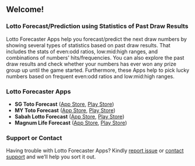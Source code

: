 ## Welcome!

### Lotto Forecast/Prediction using Statistics of Past Draw Results

Lotto Forecaster Apps help you forecast/predict the next draw numbers by showing several types of statistics based on past draw results. That includes the stats of even:odd ratios, low:mid:high ranges, and combinations of numbers' hits/frequencies. You can also explore the past draw results and check whether your numbers has ever won any prize group up until the game started. Furthermore, these Apps help to pick lucky numbers based on frequent even:odd ratios and low:mid:high ranges.


### Lotto Forecaster Apps

- **SG Toto Forecast** ([App Store](https://apps.apple.com/us/app/sg-toto-forecast/id1626782972), [Play Store](https://play.google.com/store/apps/details?id=app.lottoforecaster.sgpoolstoto))
- **MY Toto Forecast** ([App Store](https://apps.apple.com/us/app/my-toto-forecast/id1626784263), [Play Store](https://play.google.com/store/apps/details?id=app.lottoforecaster.mysportstoto))
- **Sabah Lotto Forecast** ([App Store](https://apps.apple.com/us/app/sabah-lotto-forecast/id1626784503), [Play Store](https://play.google.com/store/apps/details?id=app.lottoforecaster.sabahlotto))
- **Magnum Life Forecast** ([App Store](https://apps.apple.com/us/app/magnum-life-forecast/id1626784779), [Play Store](https://play.google.com/store/apps/details?id=app.lottoforecaster.magnumlife))


### Support or Contact

Having trouble with Lotto Forecaster Apps? Kindly [report issue](https://github.com/lottoforecaster/lottoforecaster.github.io/issues) or [contact support](mailto:lottoforecasterapp@gmail.com) and we’ll help you sort it out.
